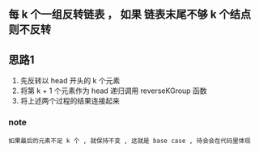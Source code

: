 ## 每 k 个一组反转链表 ， 如果 链表末尾不够 k 个结点 则不反转

## 思路1
 1. 先反转以 head 开头的 k 个元素
 2. 将第 k + 1 个元素作为 head 递归调用 
    reverseKGroup 函数
 3. 将上述两个过程的结果连接起来
### note
    如果最后的元素不足 k 个 , 就保持不变 , 这就是 base case , 待会会在代码里体现